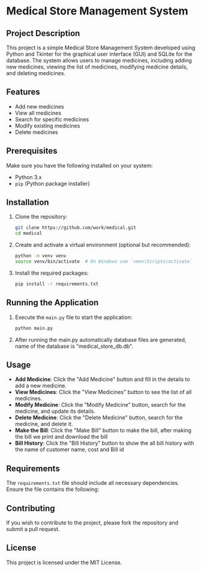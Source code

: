 # Medical Store Management System

## Project Description
This project is a simple Medical Store Management System developed using Python and Tkinter for the graphical user interface (GUI) and SQLite for the database. The system allows users to manage medicines, including adding new medicines, viewing the list of medicines, modifying medicine details, and deleting medicines.

## Features
- Add new medicines
- View all medicines
- Search for specific medicines
- Modify existing medicines
- Delete medicines

## Prerequisites
Make sure you have the following installed on your system:
- Python 3.x
- `pip` (Python package installer)

## Installation
1. Clone the repository:
    ```bash
    git clone https://github.com/work/medical.git
    cd medical
    ```

2. Create and activate a virtual environment (optional but recommended):
    ```bash
    python -m venv venv
    source venv/bin/activate  # On Windows use `venv\Scripts\activate`
    ```

3. Install the required packages:
    ```bash
    pip install -r requirements.txt
    ```

## Running the Application
1. Execute the `main.py` file to start the application:
    ```bash
    python main.py
    ```

2. After running the main.py automatically database files are generated, name of the database is "medical_store_db.db". 

## Usage
- **Add Medicine**: Click the "Add Medicine" button and fill in the details to add a new medicine.
- **View Medicines**: Click the "View Medicines" button to see the list of all medicines.
- **Modify Medicine**: Click the "Modify Medicine" button, search for the medicine, and update its details.
- **Delete Medicine**: Click the "Delete Medicine" button, search for the medicine, and delete it.
- **Make the Bill**: Click the "Make Bill" button to make the bill, after making the bill we print and download the bill
- **Bill History**: Click the "Bill History" button to show the all bill history with the name of customer name, cost and Bill id 

## Requirements
The `requirements.txt` file should include all necessary dependencies. Ensure the file contains the following:

## Contributing
If you wish to contribute to the project, please fork the repository and submit a pull request.

## License
This project is licensed under the MIT License.

